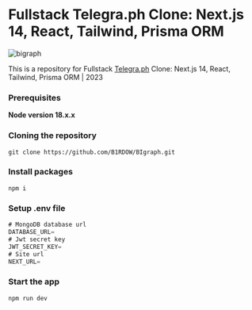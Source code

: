 # Fullstack Telegra.ph Clone: Next.js 14, React, Tailwind, Prisma ORM
![bigraph](https://github.com/B1RDOW/bi-graph/assets/61405779/6fdcff92-1993-4ab9-b1de-5b14a306d2a2)


This is a repository for Fullstack [Telegra.ph](https://telegra.ph) Clone: Next.js 14, React, Tailwind, Prisma ORM | 2023

### Prerequisites

**Node version 18.x.x**

### Cloning the repository

```shell
git clone https://github.com/B1RDOW/BIgraph.git
```

### Install packages

```shell
npm i
```

### Setup .env file

```js
# MongoDB database url
DATABASE_URL=
# Jwt secret key 
JWT_SECRET_KEY=
# Site url
NEXT_URL=
```

### Start the app

```shell
npm run dev
```
